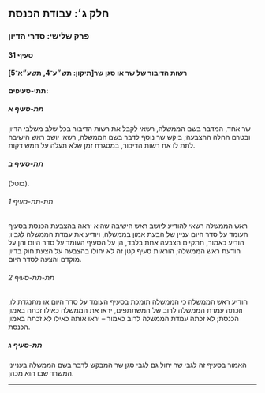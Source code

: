 ## חלק ג׳: עבודת הכנסת

### פרק שלישי: סדרי הדיון

#### סעיף 31

**רשות הדיבור של שר או סגן שר[תיקון: תש״ע־4, תשע״א־5]**



#### תתי-סעיפים:

##### תת-סעיף א

שר אחד, 
המדבר בשם הממשלה, רשאי לקבל את רשות הדיבור בכל שלב משלבי הדיון ובטרם 
החלה ההצבעה; ביקש שר נוסף לדבר בשם הממשלה, רשאי יושב ראש הישיבה לתת לו 
את רשות הדיבור, במסגרת זמן שלא תעלה על חמש דקות.

##### תת-סעיף ב

(בוטל).

###### תת-תת-סעיף 1

ראש הממשלה רשאי להודיע ליושב ראש הישיבה שהוא יראה בהצבעת הכנסת בסעיף 
העומד על סדר היום עניין של הבעת אמון בממשלה, ויודיע את עמדת הממשלה 
לגביו; הודיע כאמור, תתקיים הצבעה אחת בלבד, הן על הסעיף העומד על סדר היום
 והן על הודעת ראש הממשלה; הוראות סעיף קטן זה לא יחולו בהצבעה על הצעת חוק
 בדיון מוקדם והצעה לסדר היום.

###### תת-תת-סעיף 2

הודיע ראש 
הממשלה כי הממשלה תומכת בסעיף העומד על סדר היום או מתנגדת לו, וזכתה עמדת 
הממשלה לרוב של המשתתפים, יראו את הממשלה כאילו זכתה באמון הכנסת; לא זכתה 
עמדת הממשלה לרוב כאמור – יראו אותה כאילו לא זכתה באמון הכנסת.

##### תת-סעיף ג

האמור בסעיף זה לגבי שר יחול גם לגבי סגן שר המבקש לדבר בשם הממשלה בענייני המשרד שבו הוא מכהן.

----


